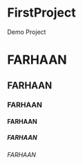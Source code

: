 # FirstProject
Demo Project


# FARHAAN
## FARHAAN
### FARHAAN
#### FARHAAN
##### FARHAAN
###### FARHAAN
